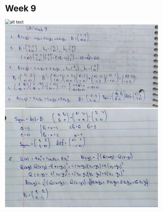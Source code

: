 # Week 9
![alt text](https://github.com/ImpGangBoss/Linear_Algebra/blob/master/Week9/Week9PNG)
![alt text](https://github.com/ImpGangBoss/Linear_Algebra/blob/master/Week9/Week9.1.jpg)
![alt text](https://github.com/ImpGangBoss/Linear_Algebra/blob/master/Week9/Week9.2.jpg)
